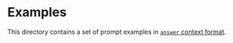 # Examples

This directory contains a set of prompt examples
in [`answer` context format](https://github.com/schneiderfelipe/answer#usage).
